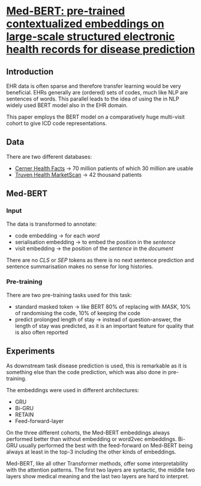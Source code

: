 # [Med-BERT: pre-trained contextualized embeddings on large-scale structured electronic health records for disease prediction](https://arxiv.org/abs/2005.12833)
## Introduction
EHR data is often sparse and therefore transfer learning would be very beneficial. EHRs generally are \(ordered\) sets of codes, much like NLP are sentences of words. This parallel leads to the idea of using the in NLP widely used BERT model also in the EHR domain.

This paper employs the BERT model on a comparatively huge multi-visit cohort to give ICD code representations.
## Data
There are two different databases:
- [Cerner Health Facts](https://sc-ctsi.org/resources/cerner-health-facts) &rightarrow; 70 million patients of which 30 million are usable
- [Truven Health MarketScan](https://marketscan.truvenhealth.com/marketscanportal/) &rightarrow; 42 thousand patients
## Med-BERT
### Input
The data is transformed to annotate:
- code embedding &rightarrow; for each *word*
- serialisation embedding &rightarrow; to embed the position in the *sentence*
- visit embedding &rightarrow; the position of the *sentence* in the *document*

There are no *CLS* or *SEP* tokens as there is no next sentence prediction and sentence summarisation makes no sense for long histories.
### Pre-training
There are two pre-training tasks used for this task:
- standard masked token &rightarrow; like BERT 80\% of replacing with *MASK*, 10\% of randomising the code, 10\% of keeping the code
- predict prolonged length of stay &rightarrow; instead of question-answer, the length of stay was predicted, as it is an important feature for quality that is also often reported
## Experiments
As downstream task disease prediction is used, this is remarkable as it is something else than the code prediction, which was also done in pre-training.

The embeddings were used in different architectures:
- GRU
- Bi-GRU
- RETAIN
- Feed-forward-layer

On the three different cohorts, the Med-BERT embeddings always performed better than without embedding or word2vec embeddings. Bi-GRU usually performed the best with the feed-forward on Med-BERT being always at least in the top-3 including the other kinds of embeddings.

Med-BERT, like all other Transformer methods, offer some interpretability with the attention patterns. The first two layers are syntactic, the middle two layers show medical meaning and the last two layers are hard to interpret.
